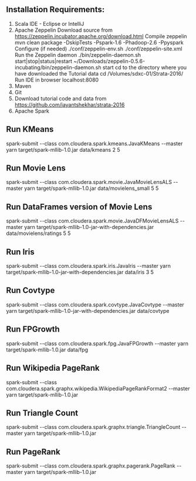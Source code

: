 Installation Requirements:
--------------------------
1.	Scala IDE - Eclipse or IntelliJ
2. 	Apache Zeppelin
   	Download source from https://zeppelin.incubator.apache.org/download.html
   	Compile zeppelin
    	mvn clean package -DskipTests -Pspark-1.6 -Phadoop-2.6 -Ppyspark
   	Configure (if needed)
		./conf/zeppelin-env.sh
		./conf/zeppelin-site.xml
	Run the Zeppelin daemon
		./bin/zeppelin-daemon.sh start|stop|status|restart
		~/Downloads/zeppelin-0.5.6-incubating/bin/zeppelin-daemon.sh start
	cd to the directory where you have downloaded the Tutorial data
		cd /Volumes/sdxc-01/Strata-2016/
	Run IDE in browser
		localhost:8080
3. Maven
4. Git 
5. Download tutorial code and data from https://github.com/jayantshekhar/strata-2016
6. Apache Spark

Run KMeans
----------

spark-submit --class com.cloudera.spark.kmeans.JavaKMeans  --master yarn target/spark-mllib-1.0.jar data/kmeans 2 5

Run Movie Lens
--------------

spark-submit --class com.cloudera.spark.movie.JavaMovieLensALS  --master yarn target/spark-mllib-1.0.jar data/movielens_small 5 5

Run DataFrames version of Movie Lens
------------------------------------

spark-submit --class com.cloudera.spark.movie.JavaDFMovieLensALS  --master yarn target/spark-mllib-1.0-jar-with-dependencies.jar data/movielens/ratings 5 5

Run Iris
--------

spark-submit --class com.cloudera.spark.iris.JavaIris  --master yarn target/spark-mllib-1.0-jar-with-dependencies.jar data/iris 3 5

Run Covtype
-----------

spark-submit --class com.cloudera.spark.covtype.JavaCovtype  --master yarn target/spark-mllib-1.0-jar-with-dependencies.jar data/covtype


Run FPGrowth
------------

spark-submit --class com.cloudera.spark.fpg.JavaFPGrowth  --master yarn target/spark-mllib-1.0.jar data/fpg


Run Wikipedia PageRank
----------------------

spark-submit --class com.cloudera.spark.graphx.wikipedia.WikipediaPageRankFormat2  --master yarn target/spark-mllib-1.0.jar


Run Triangle Count
------------------

spark-submit --class com.cloudera.spark.graphx.triangle.TriangleCount  --master yarn target/spark-mllib-1.0.jar


Run PageRank
------------

spark-submit --class com.cloudera.spark.graphx.pagerank.PageRank  --master yarn target/spark-mllib-1.0.jar





